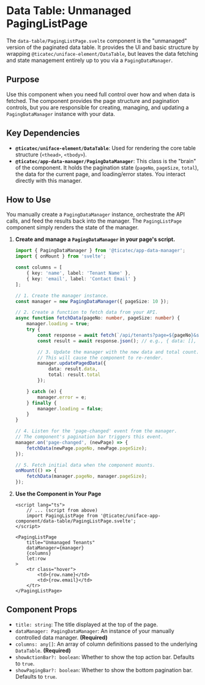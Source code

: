 # Data Table: Unmanaged PagingListPage

The `data-table/PagingListPage.svelte` component is the "unmanaged" version of the paginated data table. It provides the UI and basic structure by wrapping `@ticatec/uniface-element/DataTable`, but leaves the data fetching and state management entirely up to you via a `PagingDataManager`.

## Purpose

Use this component when you need full control over how and when data is fetched. The component provides the page structure and pagination controls, but you are responsible for creating, managing, and updating a `PagingDataManager` instance with your data.

## Key Dependencies

-   **`@ticatec/uniface-element/DataTable`**: Used for rendering the core table structure (`<thead>`, `<tbody>`).
-   **`@ticatec/app-data-manager/PagingDataManager`**: This class is the "brain" of the component. It holds the pagination state (`pageNo`, `pageSize`, `total`), the data for the current page, and loading/error states. You interact directly with this manager.

## How to Use

You manually create a `PagingDataManager` instance, orchestrate the API calls, and feed the results back into the manager. The `PagingListPage` component simply renders the state of the manager.

1.  **Create and manage a `PagingDataManager` in your page's script.**

    ```ts
    import { PagingDataManager } from '@ticatec/app-data-manager';
    import { onMount } from 'svelte';

    const columns = [
        { key: 'name', label: 'Tenant Name' },
        { key: 'email', label: 'Contact Email' }
    ];

    // 1. Create the manager instance.
    const manager = new PagingDataManager({ pageSize: 10 });

    // 2. Create a function to fetch data from your API.
    async function fetchData(pageNo: number, pageSize: number) {
        manager.loading = true;
        try {
            const response = await fetch(`/api/tenants?page=${pageNo}&size=${pageSize}`);
            const result = await response.json(); // e.g., { data: [], total: 100 }

            // 3. Update the manager with the new data and total count.
            // This will cause the component to re-render.
            manager.updatePagedData({
                data: result.data,
                total: result.total
            });

        } catch (e) {
            manager.error = e;
        } finally {
            manager.loading = false;
        }
    }

    // 4. Listen for the 'page-changed' event from the manager.
    // The component's pagination bar triggers this event.
    manager.on('page-changed', (newPage) => {
        fetchData(newPage.pageNo, newPage.pageSize);
    });

    // 5. Fetch initial data when the component mounts.
    onMount(() => {
        fetchData(manager.pageNo, manager.pageSize);
    });
    ```

2.  **Use the Component in Your Page**

    ```svelte
    <script lang="ts">
        // ... (script from above)
        import PagingListPage from '@ticatec/uniface-app-component/data-table/PagingListPage.svelte';
    </script>

    <PagingListPage
        title="Unmanaged Tenants"
        dataManager={manager}
        {columns}
        let:row
    >
        <tr class="hover">
            <td>{row.name}</td>
            <td>{row.email}</td>
        </tr>
    </PagingListPage>
    ```

## Component Props

-   `title: string`: The title displayed at the top of the page.
-   `dataManager: PagingDataManager`: An instance of your manually controlled data manager. **(Required)**
-   `columns: any[]`: An array of column definitions passed to the underlying `DataTable`. **(Required)**
-   `showActionBar?: boolean`: Whether to show the top action bar. Defaults to `true`.
-   `showPagingBar?: boolean`: Whether to show the bottom pagination bar. Defaults to `true`.